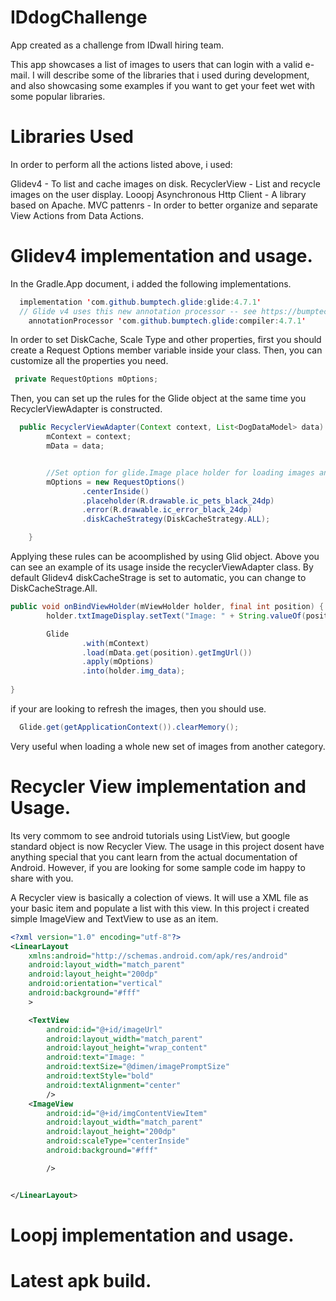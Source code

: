 # IDdogChallenge
App created as a challenge from IDwall hiring team. 


This app showcases a list of images to users that can login with a valid e-mail. I will describe some of the libraries that i used
during development, and also showcasing some examples if you want to get your feet wet with some popular libraries. 


# Libraries Used 

In order to perform all the actions listed above, i used:

Glidev4 - To list and cache images on disk. 
RecyclerView - List and recycle images on the user display.
Looopj Asynchronous Http Client - A library based on Apache. 
MVC pattenrs - In order to better organize and separate View Actions from Data Actions.


# Glidev4 implementation and usage. 

In the Gradle.App document, i added the following implementations. 

```Java
  implementation 'com.github.bumptech.glide:glide:4.7.1'
  // Glide v4 uses this new annotation processor -- see https://bumptech.github.io/glide/doc/generatedapi.html
    annotationProcessor 'com.github.bumptech.glide:compiler:4.7.1'
```

In order to set DiskCache, Scale Type and other properties, first you should create a Request Options member variable inside your 
class. Then, you can customize all the properties you need. 

```Java
 private RequestOptions mOptions;

```

Then, you can set up the rules for the Glide object at the same time you RecyclerViewAdapter is constructed. 

```Java
  public RecyclerViewAdapter(Context context, List<DogDataModel> data) {
        mContext = context;
        mData = data;


        //Set option for glide.Image place holder for loading images and place holder for erros 
        mOptions = new RequestOptions()
                .centerInside()
                .placeholder(R.drawable.ic_pets_black_24dp)
                .error(R.drawable.ic_error_black_24dp)
                .diskCacheStrategy(DiskCacheStrategy.ALL);

    }

```
  Applying these rules can be acoomplished by using Glid object. Above you can see an example of its usage inside 
  the recyclerViewAdapter class. By default Glidev4 diskCacheStrage is set to automatic, you can change to DiskCacheStrage.All. 

```Java
public void onBindViewHolder(mViewHolder holder, final int position) {
        holder.txtImageDisplay.setText("Image: " + String.valueOf(position));

        Glide
                .with(mContext)
                .load(mData.get(position).getImgUrl())
                .apply(mOptions)
                .into(holder.img_data);
                
}                

```
if your are looking to refresh the images, then you should use. 

```Java
  Glide.get(getApplicationContext()).clearMemory();

```

Very useful when loading a whole new set of images from another category. 


# Recycler View implementation and Usage. 

Its very commom to see android tutorials using ListView, but google standard object is now Recycler View. The usage in this project dosent have anything special that you cant learn from the actual documentation of Android. However, if you are looking for some sample code im happy to share with you. 

A Recycler view is basically a colection of views. It will use a XML file as your basic item and populate a list with this view. In this project i created simple ImageView and TextView to use as an item. 


```XML
<?xml version="1.0" encoding="utf-8"?>
<LinearLayout
    xmlns:android="http://schemas.android.com/apk/res/android"
    android:layout_width="match_parent"
    android:layout_height="200dp"
    android:orientation="vertical"
    android:background="#fff"
    >

    <TextView
        android:id="@+id/imageUrl"
        android:layout_width="match_parent"
        android:layout_height="wrap_content"
        android:text="Image: "
        android:textSize="@dimen/imagePromptSize"
        android:textStyle="bold"
        android:textAlignment="center"
        />
    <ImageView
        android:id="@+id/imgContentViewItem"
        android:layout_width="match_parent"
        android:layout_height="200dp"
        android:scaleType="centerInside"
        android:background="#fff"

        />


</LinearLayout>


```


# Loopj implementation and usage. 



# Latest apk build. 


